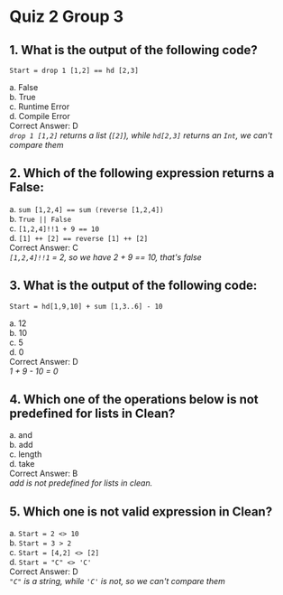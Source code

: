 # Quiz 2 Group 3 
## 1. What is the output of the following code?
`Start = drop 1 [1,2] == hd [2,3]`

a. False\
b. True\
c. Runtime Error\
d. Compile Error\
Correct Answer: D\
*`drop 1 [1,2]` returns a list (`[2]`), while `hd[2,3]` returns an `Int`, we can't compare them*
## 2. Which of the following expression returns a False:

a. `sum [1,2,4] == sum (reverse [1,2,4])` \
b. `True || False`\
c. `[1,2,4]!!1 + 9 == 10`\
d. `[1] ++ [2] == reverse [1] ++ [2]` \
Correct Answer: C\
*`[1,2,4]!!1` = 2, so we have 2 + 9 == 10, that's false*
## 3. What is the output of the following code:
`Start = hd[1,9,10] + sum [1,3..6] - 10`

a. 12\
b. 10\
c. 5\
d. 0\
Correct Answer: D\
*1 + 9 - 10 = 0*
## 4. Which one of the operations below is not predefined for lists in Clean?
a. and\
b. add\
c. length\
d. take\
Correct Answer: B\
*add is not predefined for lists in clean.*
## 5. Which one is not valid expression in Clean?
a. `Start = 2 <> 10`\
b. `Start = 3 > 2`\
c. `Start = [4,2] <> [2]`\
d. `Start = "C" <> 'C'`\
Correct Answer: D\
*`"C"` is a string, while `'C'` is not, so we can't compare them*


